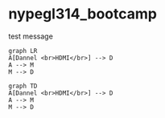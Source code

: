 # nypegl314_bootcamp

test message

```mermaid
graph LR
A[Dannel <br>HDMI</br>] --> D
A --> M
M --> D
```

```mermaid
graph TD
A[Dannel <br>HDMI</br>] --> D
A --> M
M --> D
```
